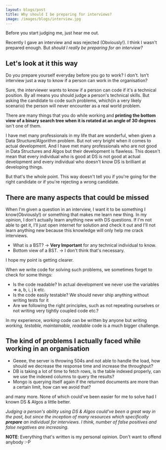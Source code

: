 ```yaml
---
layout: blogs/post
title: Why should I be preparing for interviews?
image: /images/blogs/interview.jpg
---
```


Before you start judging me, just hear me out.

Recently I gave an interview and was rejected (Obviously!). I think I wasn't prepared enough.
But *should I really be preparing for an interview?*

## Let's look at it this way

Do you prepare yourself everyday before you go to work? I don't.
Isn't interview just a way to know if a person can work in the organisation?

Sure, the interviewer wants to know if a person can code if it's a technical position. By all means you should judge a person's technical skills. But asking the candidate to code such problems, which(in a very likely scenario) the person will never encounter as a real world problem.

There are many things that you do while working and **printing the bottom view of a binary search tree when it is rotated at an angle of 30 degrees** isn't one of them.

I have met many professionals in my life that are wonderful, when given a Data Structure/Algorithm problem. But not very bright when it comes to actual development. And I have met many professionals who are not good in Data Structures and Algos but their development is flawless. This doesn't mean that every individual who is good at DS is not good at actual development and every individual who doesn't know DS is brilliant at developing things.

But that's the whole point. This way doesn't tell you if you're going for the right candidate or if you're rejecting a wrong candidate.

## There are many aspects that could be missed

When I'm given a question in an interview, I want it to be something I know(Obviously!) or something that makes me learn new thing. In my opinion, I don't actually learn anything new with DS questions. If I'm not able to get it, I'll just open internet for solution and check it out and I'll not learn anything new because this knowledge will only help me crack interviews.

* What is a BST? -> **Very Important** for any technical individual to know.
* Bottom view of a BST. -> I don't think that's necessary.

I hope my point is getting clearer.

When we write code for solving such problems, we sometimes forget to check for some things:

- Is the code readable? In actual development we never use the variables => a, b, i, j k etc.
- Is the code easily testable? We should never ship anything without writing tests for it
- Are we following the right principles, such as not repeating ourselves or not writing very tightly coupled code etc.?

In my experience, *working* code can be written by anyone but writing *working, testable, maintainable, readable* code is a much bigger challenge.

## The kind of problems I actually faced while working in an organisation

* Geeee, the server is throwing 504s and not able to handle the load, how should we decrease the response time and increase the throughput?
* DB is taking a lot of time to fetch rows, is the table indexed properly, can we use the indexed columns to query the results?
* Mongo is querying itself again if the returned documents are more than a certain limit, how can we avoid that?

and many more. None of which could've been easier for me to solve had I known DS & Algos a little better.

*Judging a person's ability using DS & Algos could've been a great way in the past, but since the inception of many resources which specifically **prepare** an individual for interviews. I think, number of false positives and false negatives are increasing.*

**NOTE**: Everything that's written is my personal opinion. Don't want to offend anybody :-P
